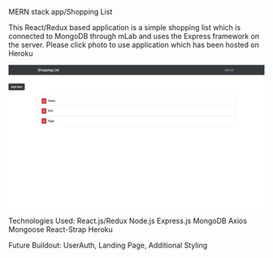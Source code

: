 MERN stack app/Shopping List

This React/Redux based application is a simple shopping list which is connected to MongoDB through mLab and uses the Express framework on the server.
Please click photo to use application which has been hosted on Heroku

<a href="https://stormy-lake-31063.herokuapp.com"/><img src="shopping.png"></a>

Technologies Used: 
React.js/Redux
Node.js
Express.js
MongoDB
Axios
Mongoose
React-Strap
Heroku

Future Buildout: UserAuth, Landing Page, Additional Styling
